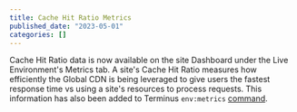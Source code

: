 ```yaml
---
title: Cache Hit Ratio Metrics
published_date: "2023-05-01"
categories: []
---
```

Cache Hit Ratio data is now available on the site Dashboard under the Live Environment's Metrics tab. A site's Cache Hit Ratio measures how efficiently the Global CDN is being leveraged to give users the fastest response time vs using a site's resources to process requests. This information has also been added to Terminus `env:metrics` [command](/terminus/commands/env-metrics).
